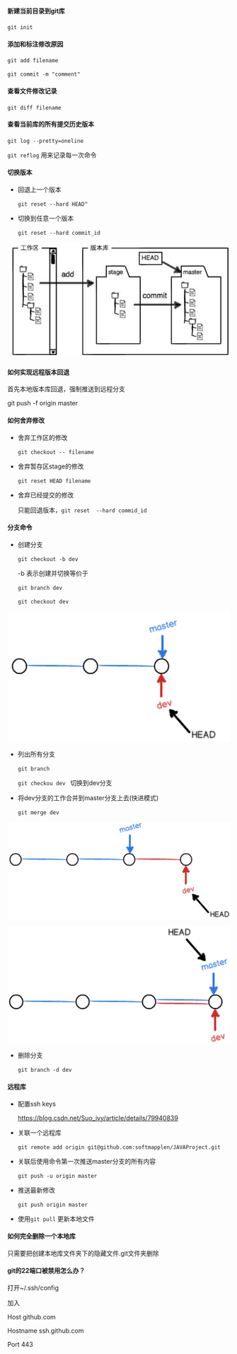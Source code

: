 #### 新建当前目录到git库

`git init`

#### 添加和标注修改原因

`git add filename`

`git commit -m "comment"`

#### 查看文件修改记录

`git diff filename`

#### 查看当前库的所有提交历史版本

`git log --pretty=oneline`

`git reflog` 用来记录每一次命令

#### **切换版本**

- 回退上一个版本

  `git reset --hard HEAD^`

- 切换到任意一个版本

  `git reset --hard commit_id`

![](image/head.png)

#### **如何实现远程版本回退**

首先本地版本库回退，强制推送到远程分支

git push -f origin master

#### **如何舍弃修改**

- 舍弃工作区的修改

  `git checkout -- filename`

- 舍弃暂存区stage的修改

  `git reset HEAD filename`

- 舍弃已经提交的修改

  只能回退版本，`git reset  --hard commid_id`

#### **分支命令**

- 创建分支

  `git checkout -b dev`

  -b 表示创建并切换等价于

  `git branch dev `

  `git checkout dev`

![](image/h1.png)

- 列出所有分支

  `git branch`

  `git checkou dev `       切换到dev分支

- 将dev分支的工作合并到master分支上去(快进模式)

  `git merge dev`

![h2](image/h2.png)

![](image/h3.png)

- 删除分支

  `git branch -d dev`

#### 远程库

- 配置ssh keys

  https://blog.csdn.net/Suo_ivy/article/details/79940839

- 关联一个远程库

  `git remote add origin git@github.com:softmapplen/JAVAProject.git`

- 关联后使用命令第一次推送master分支的所有内容

  `git push -u origin master`

- 推送最新修改

  `git push origin master`

- 使用`git pull` 更新本地文件

#### 如何完全删除一个本地库

只需要把创建本地库文件夹下的隐藏文件.git文件夹删除

#### git的22端口被禁用怎么办？

打开~/.ssh/config 

加入 

Host github.com

Hostname ssh.github.com

Port 443
